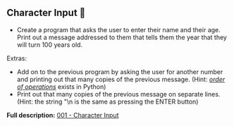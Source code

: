 ## Character Input 🚀

- Create a program that asks the user to enter their name and their age. Print out a message addressed to them that tells them the year that they will turn 100 years old.

Extras:
- Add on to the previous program by asking the user for another number and printing out that many copies of the previous message. (Hint: [*order of operations*](https://www.mathsisfun.com/operation-order-pemdas.html) exists in Python)
- Print out that many copies of the previous message on separate lines. (Hint: the string "\n is the same as pressing the ENTER button)

**Full description:** [001 - Character Input](https://www.practicepython.org/exercise/2014/01/29/01-character-input.html)
